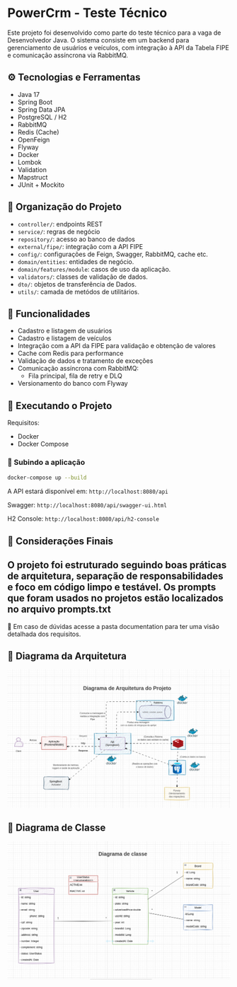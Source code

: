 # PowerCrm - Teste Técnico

Este projeto foi desenvolvido como parte do teste técnico para a vaga de Desenvolvedor Java. O sistema consiste em um backend para gerenciamento de usuários e veículos, com integração à API da Tabela FIPE e comunicação assíncrona via RabbitMQ.

## ⚙️ Tecnologias e Ferramentas

- Java 17
- Spring Boot
- Spring Data JPA
- PostgreSQL / H2
- RabbitMQ
- Redis (Cache)
- OpenFeign
- Flyway
- Docker
- Lombok
- Validation
- Mapstruct
- JUnit + Mockito

## 📆 Organização do Projeto

- `controller/`: endpoints REST
- `service/`: regras de negócio
- `repository/`: acesso ao banco de dados
- `external/fipe/`: integração com a API FIPE
- `config/`: configurações de Feign, Swagger, RabbitMQ, cache etc.
- `domain/entities`: entidades de negócio.
- `domain/features/module`: casos de uso da aplicação.
- `validators/`: classes de validação de dados.
- `dto/`: objetos de transferência de Dados.
- `utils/`: camada de metódos de utilitários.
## 📱 Funcionalidades

- Cadastro e listagem de usuários
- Cadastro e listagem de veículos
- Integração com a API da FIPE para validação e obtenção de valores
- Cache com Redis para performance
- Validação de dados e tratamento de exceções
- Comunicação assíncrona com RabbitMQ:
    - Fila principal, fila de retry e DLQ
- Versionamento do banco com Flyway

## 📁 Executando o Projeto

Requisitos:
- Docker
- Docker Compose

### 🐳 Subindo a aplicação

```bash
docker-compose up --build
```

A API estará disponível em: `http://localhost:8080/api`

Swagger: `http://localhost:8080/api/swagger-ui.html`

H2 Console: `http://localhost:8080/api/h2-console`

## 📄 Considerações Finais

O projeto foi estruturado seguindo boas práticas de arquitetura, separação de responsabilidades e foco em código limpo e testável.
Os prompts que foram usados no projetos estão localizados no arquivo prompts.txt
---

📨 Em caso de dúvidas acesse a pasta documentation para ter uma visão detalhada dos requisitos. 

## 🧩 Diagrama da Arquitetura

![Diagrama do Projeto](assets/diagrama_arquitetural.png)


## 🧩 Diagrama de Classe
![Diagrama de Class](assets/diagrama_classe.png)